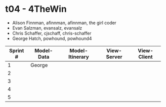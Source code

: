 # t04 - 4TheWin
* Alison Finnman, afinnman, afinnman, the girl coder
* Evan Salzman, evansalz, evansalz
* Chris Schaffer, cjschaff, chris-schaffer
* George Hatch, powhound, powhound4

Sprint # | Model-Data | Model-Itinerary | View-Server | View-Client
-------- | ---------- | --------------- | ----------- | -----------
1 |                                                        George
2 |
3 |
4 |
5 |

